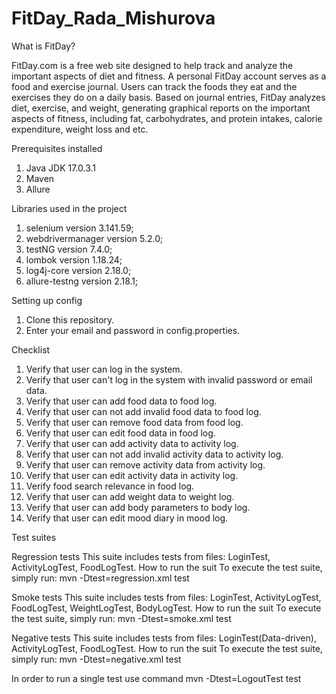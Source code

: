 # FitDay_Rada_Mishurova

What is FitDay?

FitDay.com is a free web site designed to help track and analyze the important aspects of diet and fitness. A personal FitDay account serves as a food and exercise journal. Users can track the foods they eat and the exercises they do on a daily basis. Based on journal entries, FitDay analyzes diet, exercise, and weight, generating graphical reports on the important aspects of fitness, including fat, carbohydrates, and protein intakes, calorie expenditure, weight loss and etc.

Prerequisites installed
1. Java JDK 17.0.3.1
2. Maven
3. Allure

Libraries used in the project
1. selenium version 3.141.59;
2. webdrivermanager version 5.2.0;
3. testNG version 7.4.0;
4. lombok version 1.18.24;
5. log4j-core version 2.18.0;
6. allure-testng version 2.18.1;

Setting up config
1. Clone this repository.
2. Enter your email and password in config.properties.


Checklist
1. Verify that user can log in the system.
2. Verify that user can't log in the system with invalid password or email data.
3. Verify that user can add food data to food log.
4. Verify that user can not add invalid food data to food log.
5. Verify that user can remove food data from food log.
6. Verify that user can edit food data in food log.
7. Verify that user can add activity data to activity log.
8. Verify that user can not add invalid activity data to activity log.
9. Verify that user can remove activity data from activity log.
10. Verify that user can edit activity data in activity log.
11. Verify food search relevance in food log.
12. Verify that user can add weight data to weight log.
13. Verify that user can add body parameters to body log.
14. Verify that user can edit mood diary in mood log.

Test suites

Regression tests
This suite includes tests from files: LoginTest, ActivityLogTest, FoodLogTest.
How to run the suit
To execute the test suite, simply run:
mvn -Dtest=regression.xml test


Smoke tests
This suite includes tests from files: LoginTest, ActivityLogTest, FoodLogTest, WeightLogTest, BodyLogTest.
How to run the suit
To execute the test suite, simply run:
mvn -Dtest=smoke.xml test


Negative tests
This suite includes tests from files: LoginTest(Data-driven), ActivityLogTest, FoodLogTest.
How to run the suit
To execute the test suite, simply run:
mvn -Dtest=negative.xml test

In order to run a single test use command mvn -Dtest=LogoutTest test
